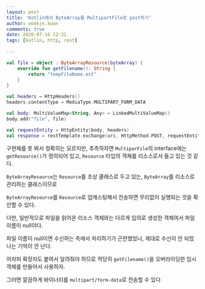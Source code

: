 ```yaml
---  
layout: post  
title: 'Kotlin에서 ByteArray를 MultipartFile로 post하기'  
author: wookje.kwon  
comments: true  
date: 2020-07-16 22:32  
tags: [kotlin, http, rest]  
  
---  
```


```kotlin
val file = object : ByteArrayResource(byteArray) {
    override fun getFilename(): String {
        return "tempFileName.ext"
    }
}

val headers = HttpHeaders()
headers.contentType = MediaType.MULTIPART_FORM_DATA

val body: MultiValueMap<String, Any> = LinkedMultiValueMap()
body.add("file", file)

val requestEntity = HttpEntity(body, headers)
val response = restTemplate.exchange(uri, HttpMethod.POST, requestEntity, object : ParameterizedTypeReference<String?>() {})
```

구현체를 못 봐서 정확히는 모르지만, 추측하자면 `MultiparFile`의 interface에는 `getResource()`가 정의되어 있고, `Resource` 타입의 객체를 리소스로서 들고 있는 것 같다.

`ByteArrayResource`는 `Resource`를 조상 클래스로 두고 있는, `ByteArray`를 리소스로 관리하는 클래스이므로

`ByteArrayResource`를 `Resource`로 업캐스팅해서 전송하면 무리없이 실행되는 것을 확인할 수 있다.

다만, 일반적으로 파일을 읽어온 리소스 객체와는 다르게 임의로 생성한 객체여서 파일 이름이 null이다.

파일 이름이 null이면 수신하는 측에서 처리하기가 곤란했었나, 제대로 수신이 안 되었나는 기억이 안 난다.

어차피 확장자도 붙여서 알려줘야 하므로 적당히 `getFilename()`을 오버라이딩한 임시 객체를 만들어서 사용하자.

그러면 깔끔하게 바이너리를 `multipart/form-data`로 전송할 수 있다.